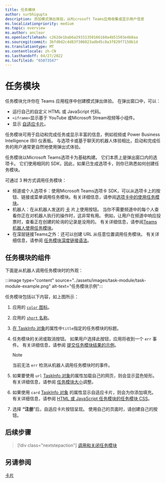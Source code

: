 ```yaml
---
title: 任务模块
author: surbhigupta
description: 添加模式弹出体验，从Microsoft Teams应用收集或显示用户信息
ms.localizationpriority: medium
ms.topic: overview
ms.author: anclear
ms.openlocfilehash: c262de1bab6a29331350166160a4b51503e4b8aa
ms.sourcegitcommit: 3bfd0d2c4d83f306023adb45c8a3f829f7150b1d
ms.translationtype: MT
ms.contentlocale: zh-CN
ms.lasthandoff: 04/27/2022
ms.locfileid: "65073547"
---
```

# <a name="task-modules"></a>任务模块

任务模块允许你在 Teams 应用程序中创建模式弹出体验。 在弹出窗口中，可以：

* 运行自己的自定义 HTML 或 JavaScript 代码。
* `<iframe>`显示基于 YouTube 或Microsoft Stream视频等小组件。
* 显示 [自适应卡片](/adaptive-cards/)。

任务模块可用于启动和完成任务或显示丰富的信息，例如视频或 Power Business Intelligence (BI) 仪表板。 与选项卡或基于聊天的机器人体验相比，启动和完成任务的用户通常更自然地使用弹出式体验。

任务模块以Microsoft Teams选项卡为基础构建。 它们本质上是弹出窗口内的选项卡。 它们使用相同的 SDK，因此，如果已生成选项卡，则你已熟悉如何创建任务模块。

可通过 3 种方式调用任务模块：

* 频道或个人选项卡：使用Microsoft Teams选项卡 SDK，可以从选项卡上的按钮、链接或菜单调用任务模块。有关详细信息，请参阅[选项卡中的使用任务模块](~/task-modules-and-cards/task-modules/task-modules-tabs.md)。
* 机器人：在从机器人发送的 [卡](~/task-modules-and-cards/cards/cards-reference.md) 片上使用按钮。 当你不需要频道中的每个人查看你正在对机器人执行的操作时，这非常有用。 例如，让用户在频道中响应投票时，查看正在创建的轮询的记录是没用的。 有关详细信息，请参阅[Teams机器人使用任务模块](~/task-modules-and-cards/task-modules/task-modules-bots.md)。
* 在深层链接Teams之外：还可以创建 URL 从任意位置调用任务模块。 有关详细信息，请参阅 [任务模块深度链接语法](~/task-modules-and-cards/task-modules/invoking-task-modules.md#task-module-deep-link-syntax)。

## <a name="components-of-a-task-module"></a>任务模块的组件

下面是从机器人调用任务模块时的外观：

:::image type="content" source="../assets/images/task-module/task-module-example.png" alt-text="任务模块示例":::

任务模块包括以下内容，如上图所示：

1. 应用的 [`color` 图标](~/resources/schema/manifest-schema.md#icons)。
2. 应用的 [`short` 名称](~/resources/schema/manifest-schema.md#name)。
3. [在 TaskInfo 对象](~/task-modules-and-cards/task-modules/invoking-task-modules.md#the-taskinfo-object)的属性中`title`指定的任务模块的标题。
4. 任务模块的关闭或取消按钮。 如果用户选择此按钮，应用将收到一个 `err` 事件。 有关详细信息，请参阅 [提交任务模块结果的示例](~/task-modules-and-cards/task-modules/task-modules-tabs.md#example-of-submitting-the-result-of-a-task-module)。

    > [!NOTE]
    > 当前无法 `err` 检测从机器人调用任务模块时的事件。

5. 如果要使用 `url` [TaskInfo 对象](~/task-modules-and-cards/task-modules/invoking-task-modules.md#the-taskinfo-object)的属性加载自己的网页，则会显示蓝色矩形。 有关详细信息，请参阅 [任务模块大小](~/task-modules-and-cards/task-modules/invoking-task-modules.md#task-module-sizing)调整。
6. 如果使用 `card` [TaskInfo 对象](~/task-modules-and-cards/task-modules/invoking-task-modules.md#the-taskinfo-object) 的属性显示自适应卡片，则会为你添加填充。 有关详细信息，请参阅 [HTML 或 JavaScript 任务模块的任务模块 CSS](~/task-modules-and-cards/task-modules/invoking-task-modules.md#task-module-css-for-html-or-javascript-task-modules)。
7. 选择 **“注册**”后，自适应卡片按钮呈现。 使用自己的页面时，请创建自己的按钮。

## <a name="next-step"></a>后续步骤

> [!div class="nextstepaction"]
> [调用和关闭任务模块](~/task-modules-and-cards/task-modules/invoking-task-modules.md)

## <a name="see-also"></a>另请参阅

[卡片](~/task-modules-and-cards/what-are-cards.md)
